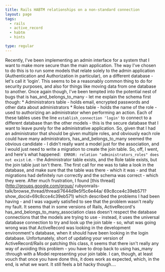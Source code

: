 ```yaml
---
title: Rails HABTM relationships on a non-standard connection
layout: page
tags:
  - rails
  - active_record
  - habtm
  - hints

type: regular
---
```


Recently, I've been implementing an admin interface for a system that I want to
make more secure than the main application. The way I've chosen to do this is
to run some models that relate solely to the admin application (Authentication
and Authorization in particular), on a different database - let's call it
'login'. This seems to be a reasonably common thing to do for security
purposes, and also for things like moving data from one database to another.
Once again though, I've been tempted into the potential nest of bugs that is
has_and_belongs_to_many - let me explain the schema first though: *
Administrators table - holds email, encrypted passwords and other data about
administrators * Roles table - holds the name of the role - used to authorizing
an administrator when performing an action. Each of these tables uses the line
`establish_connection 'login'` to connect to a different database than the
other models - this is the secure database that I want to leave purely for the
administrative application. So, given that I had an administrator that should
be given multiple roles, and obviously each role could have many
administrators, has_and_belongs_to_many seemed the obvious candidate - I didn't
really want a model just for the association, and I would just need to write a
migration to create the join table. So, off, I went, and here's what happened:
` ERROR: relation "administrators_roles" does not exist` i.e. - the
Administrator table exists, and the Role table exists, but the join table just
isn't there. The first call for me was to take a look in the database, and make
sure that the table was there - which it was - and that migrations had
definitely run correctly and the schema was correct - which they were. After
much frustration, I found [this thread](http://groups.google.com/group/
rubyonrails-talk/browse_thread/thread/7644d9e5f5c6e44a/
69c8cce4c39eb571?show_docid=69c8cce4c39eb571) which described the problems I
had been having - and I was vaguely satisfied to see that the problem wasn't
really my fault. It seems that in some versions of Rails, ActiveRecord's
has_and_belongs_to_many_association class doesn't respect the database
connections that the models are trying to use - instead, it uses the universal
database connection to try and look up the join table - so, what was going
wrong was that ActiveRecord was looking in the development environment's
database, when it should have been looking in the login database.
Unfortunately, short of updating your version of ActiveRecord/Rails or patching
this class, it seems that there isn't really any way of avoiding this problem -
you have to drop back to using has_many :through with a Model representing your
join table. I can, though, at least vouch that once you have done this, it does
work as expected, which, in the end, is what we want. It still feels a bit
hacky though....


